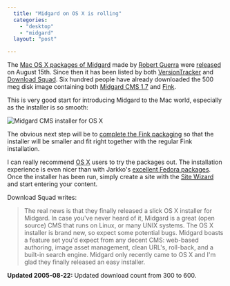 ```yaml
---
  title: "Midgard on OS X is rolling"
  categories: 
    - "desktop"
    - "midgard"
  layout: "post"

---
```

The [Mac OS X packages of Midgard][1] made by [Robert Guerra][2] were [released][3] on August 15th. Since then it has been listed by both [VersionTracker][4] and [Download Squad][5]. Six hundred people have already downloaded the 500 meg disk image containing both [Midgard CMS 1.7][6] and [Fink][7].

This is very good start for introducing Midgard to the Mac world, especially as the installer is so smooth:

![Midgard CMS installer for OS X](http://bergie.iki.fi/midcom-serveattachmentguid-fbcb564c6adf9137b057ffdc44289f7e/midgard-osx-installer.jpg)

The obvious next step will be to [complete the Fink packaging][8] so that the installer will be smaller and fit right together with the regular Fink installation.

I can really recommend [OS X][9] users to try the packages out. The installation experience is even nicer than with Jarkko's [excellent Fedora packages][10]. Once the installer has been run, simply create a site with the [Site Wizard][11] and start entering your content.

Download Squad writes:

> The real news is that they finally released a slick OS X installer for Midgard. In case you've never heard of it, Midgard is a great (open source) CMS that runs on Linux, or many UNIX systems. The OS X installer is brand new, so expect some potential bugs. Midgard boasts a feature set you'd expect from any decent CMS: web-based authoring, image asset management, clean URL's, roll-back, and a built-in search engine. Midgard only recently came to OS X and I'm glad they finally released an easy installer.

__Updated 2005-08-22:__ Updated download count from 300 to 600.

[1]: http://www.midgard-project.org/midcom-permalink-dd7ded4989aeb8ffbb06141be6874c9f
[2]: http://www.privaterra.org/midcom-permalink-a6c8027b0c92c1b80c5b0db9313e9fd8
[3]: http://www.midgard-project.org/midcom-permalink-080464a3c12357d255c07d55388e46a1
[4]: http://www.versiontracker.com/dyn/moreinfo/macosx/27681
[5]: http://www.downloadsquad.com/2005/08/15/midgard-content-management-system/
[6]: http://www.midgard-project.org/midgard/1.7/
[7]: http://fink.sourceforge.net/
[8]: http://www.privaterra.org/midcom-permalink-0c47a97b7db17469dceeafb21a4f65ed
[9]: http://www.apple.com/macosx/
[10]: http://www.midgard-project.org/midcom-permalink-ca5a6285f07dc22a1d5faa0b5d7959f2
[11]: http://www.midgard-project.org/midcom-permalink-6a5e2b2fc1b998f6f1ac70946f355f1d